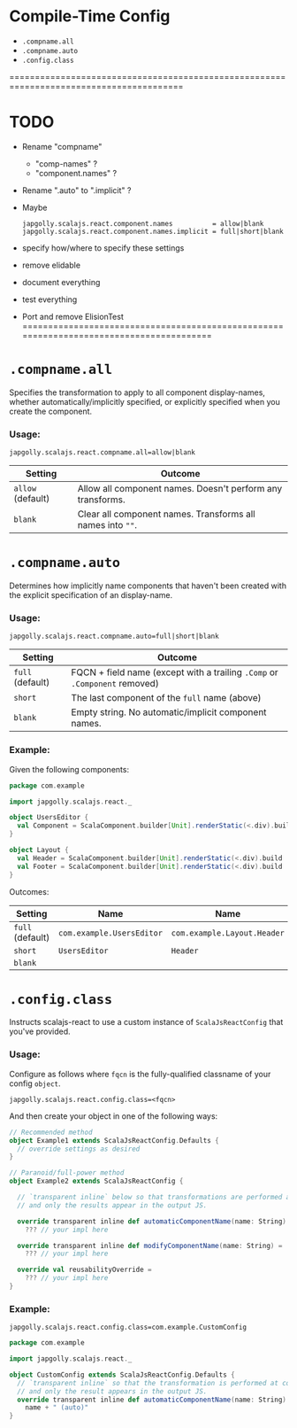 # Compile-Time Config

* `.compname.all`
* `.compname.auto`
* `.config.class`

========================================================================================
# TODO

* Rename "compname"
  * "comp-names" ?
  * "component.names" ?
* Rename ".auto" to ".implicit" ?
* Maybe
  ```
  japgolly.scalajs.react.component.names          = allow|blank
  japgolly.scalajs.react.component.names.implicit = full|short|blank
  ```

* specify how/where to specify these settings
* remove elidable
* document everything
* test everything
* Port and remove ElisionTest
========================================================================================


# `.compname.all`

Specifies the transformation to apply to all component display-names, whether automatically/implicitly specified,
or explicitly specified when you create the component.

### Usage:

```
japgolly.scalajs.react.compname.all=allow|blank
```

| Setting | Outcome |
| -- | -- |
| `allow` (default) | Allow all component names. Doesn't perform any transforms. |
| `blank` | Clear all component names. Transforms all names into `""`. |


# `.compname.auto`

Determines how implicitly name components that haven't been created with the explicit specification of an display-name.

### Usage:

```
japgolly.scalajs.react.compname.auto=full|short|blank
```

| Setting | Outcome |
| -- | -- |
| `full` (default) | FQCN + field name (except with a trailing `.Comp` or `.Component` removed) |
| `short`  | The last component of the `full` name (above) |
| `blank`  | Empty string. No automatic/implicit component names. |

### Example:

Given the following components:

```scala
package com.example

import japgolly.scalajs.react._

object UsersEditor {
  val Component = ScalaComponent.builder[Unit].renderStatic(<.div).build
}

object Layout {
  val Header = ScalaComponent.builder[Unit].renderStatic(<.div).build
  val Footer = ScalaComponent.builder[Unit].renderStatic(<.div).build
}
```

Outcomes:

| Setting | Name | Name | Name |
| -- | -- | -- | -- |
| `full` (default) | `com.example.UsersEditor` | `com.example.Layout.Header` | `com.example.Layout.Footer` |
| `short` | `UsersEditor` | `Header` | `Footer` |
| `blank` |  |  |  |


# `.config.class`

Instructs scalajs-react to use a custom instance of `ScalaJsReactConfig` that you've provided.

### Usage:

Configure as follows where `fqcn` is the fully-qualified classname of your config `object`.

```
japgolly.scalajs.react.config.class=<fqcn>
```

And then create your object in one of the following ways:

```scala
// Recommended method
object Example1 extends ScalaJsReactConfig.Defaults {
  // override settings as desired
}

// Paranoid/full-power method
object Example2 extends ScalaJsReactConfig {

  // `transparent inline` below so that transformations are performed at compile-time
  // and only the results appear in the output JS.

  override transparent inline def automaticComponentName(name: String) =
    ??? // your impl here

  override transparent inline def modifyComponentName(name: String) =
    ??? // your impl here

  override val reusabilityOverride =
    ??? // your impl here
}
```

### Example:

```
japgolly.scalajs.react.config.class=com.example.CustomConfig
```

```scala
package com.example

import japgolly.scalajs.react._

object CustomConfig extends ScalaJsReactConfig.Defaults {
  // `transparent inline` so that the transformation is performed at compile-time
  // and only the result appears in the output JS.
  override transparent inline def automaticComponentName(name: String) =
    name + " (auto)"
}
```
